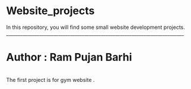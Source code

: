 # Website_projects
In this repository, you will find some small website development projects.
___________________________________________________________________________   <h1>Author : Ram Pujan Barhi </h1>
<br>
The first project is for gym website .

